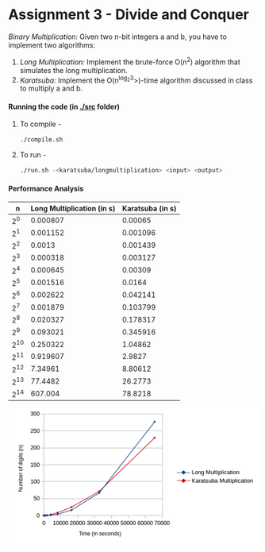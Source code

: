 # Assignment 3 - Divide and Conquer

*Binary Multiplication:* Given two n-bit integers a and b, you have to implement two algorithms:

   1. *Long Multiplication:* Implement the brute-force O(n<sup>2</sup>) algorithm that simulates the long multiplication.
   2. *Karatsuba:* Implement the O(n<sup>log<sub>2</sub>3</sup>>)-time algorithm discussed in class to multiply a and b.


#### Running the code (in [./src](./src) folder)

1. To compile -

    ```bash
    ./compile.sh
    ```

2. To run - 

    ```bash
    ./run.sh -<karatsuba/longmultiplication> <input> <output>
    ```

#### Performance Analysis

|        n	       | Long Multiplication (in s) | 	Karatsuba (in s)   |
| ---------------- | -------------------------- | -------------------- |
|  2<sup>0</sup>   |         0.000807	        |      0.00065         |
|  2<sup>1</sup>   |         0.001152	        |      0.001096        |
|  2<sup>2</sup>   |         0.0013 	        |      0.001439        |
|  2<sup>3</sup>   |         0.000318	        |      0.003127        |
|  2<sup>4</sup>   |         0.000645	        |      0.00309         |
|  2<sup>5</sup>   |         0.001516	        |      0.0164          |
|  2<sup>6</sup>   |         0.002622	        |      0.042141        |
|  2<sup>7</sup>   |         0.001879	        |      0.103799        |
|  2<sup>8</sup>   |         0.020327	        |      0.178317        |
|  2<sup>9</sup>   |         0.093021	        |      0.345916        |
|  2<sup>10</sup>  |         0.250322	        |      1.04862         |
|  2<sup>11</sup>  |         0.919607	        |      2.9827          |
|  2<sup>12</sup>  |         7.34961	        |      8.80612         |
|  2<sup>13</sup>  |         77.4482	        |      26.2773         |
|  2<sup>14</sup>  |         607.004	        |      78.8218         |

![n vs time plot for Karatsuba and Longmultiplication](src/graph.png)